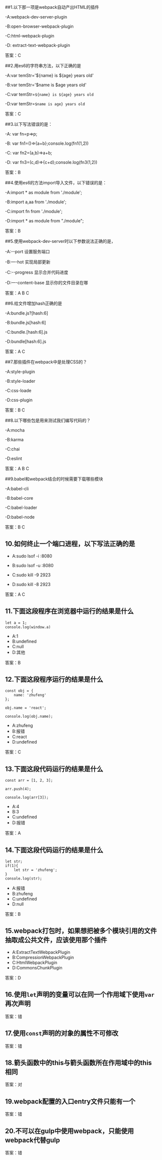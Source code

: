 ##1.以下那一项是webpack自动产出HTML的插件

-A:webpack-dev-server-plugin

-B:open-browser-webpack-plugin

-C:html-webpack-plugin

-D: extract-text-webpack-plugin 

答案：C

##2.用es6的字符串方法，以下正确的是

-A:var temStr='${name} is ${age} years old'

-B:var temStr='$name is $age years old'

-C:var temStr=`${name} is ${age} years old`

-D:var temStr=`$name is age} years old`

答案：C

##3.以下写法错误的是： 

-A:  var fn=p=>p;

-B:  var fn1=()=>{a+b};console.log(fn1(1,2))

-C:  var fn2=(a,b)=>a+b;

-D:  var fn3=(c,d)=>{c+d};console.log(fn3(1,2))

答案：B

##4.使用es6的方法import导入文件，以下错误的是：

-A:import * as module from './module';

-B:import a,aa from './module';

-C:import fn from './module';

-D:import * as module from "./module";

答案：B

##5.使用webpack-dev-server时以下参数说法正确的是，

-A:--port 设置服务端口

-B:—-hot 实现局部更新

-C:--progress 显示合并代码进度

-D:—-content-base 显示你的文件目录在哪

答案：A B C

##6.给文件增加hash正确的是

-A:bundle.js?[hash:6]

-B:bundle.js[hash:6]

-C:bundle.[hash:6].js

-D:bundle[hash:6].js

答案：A C

##7.那些插件在webpack中是处理CSS的？

-A:style-plugin

-B:style-loader

-C:css-loade

-D:css-plugin

答案：B C

##8.以下哪些包是用来测试我们编写代码的？

-A:mocha

-B:karma

-C:chai

-D:eslint

答案：A B C


##9.babel和webpack结合的时候需要下载哪些模块

-A:babel-cli

-B:babel-core

-C:babel-loader

-D:babel-node

答案：B C

## 10.如何终止一个端口进程，以下写法正确的是

- A:sudo lsof -i :8080

- B:sudo lsof -u :8080

- C:sudo kill -9 2923 

- D:sudo kill -8 2923 

答案：A C 

## 11.下面这段程序在浏览器中运行的结果是什么

```
let a = 1;
console.log(window.a)
```

- A:1
- B:undefined
- C:null
- D:其他

答案：B

## 12.下面这段程序运行的结果是什么

```
const obj = {
    name: 'zhufeng'
};

obj.name = 'react';

console.log(obj.name);
```

- A:zhufeng
- B:报错
- C:react
- D:undefined

答案：C

## 13.下面这段代码运行的结果是什么

```
const arr = [1, 2, 3];

arr.push(4);

console.log(arr[3]);
```

- A:4
- B:3
- C:undefined
- D:报错

答案：A

## 14.下面这段代码运行的结果是什么

```
let str;
if(1){
    let str = 'zhufeng';
}
console.log(str);
```

- A:报错
- B:zhufeng
- C:undefined
- D:null

答案：B

## 15.webpack打包时，如果想把被多个模块引用的文件抽取成公共文件，应该使用那个插件

- A:ExtractTextWebpackPlugin
- B:CompressionWebpackPlugin
- C:HtmlWebpackPlugin
- D:CommonsChunkPlugin

答案：D

## 16.使用`let`声明的变量可以在同一个作用域下使用`var`再次声明

答案：错

## 17.使用`const`声明的对象的属性不可修改

答案：错

## 18.箭头函数中的this与箭头函数所在作用域中的this相同

答案：对

## 19.webpack配置的入口entry文件只能有一个

答案：错

## 20.不可以在gulp中使用webpack，只能使用webpack代替gulp

答案：错